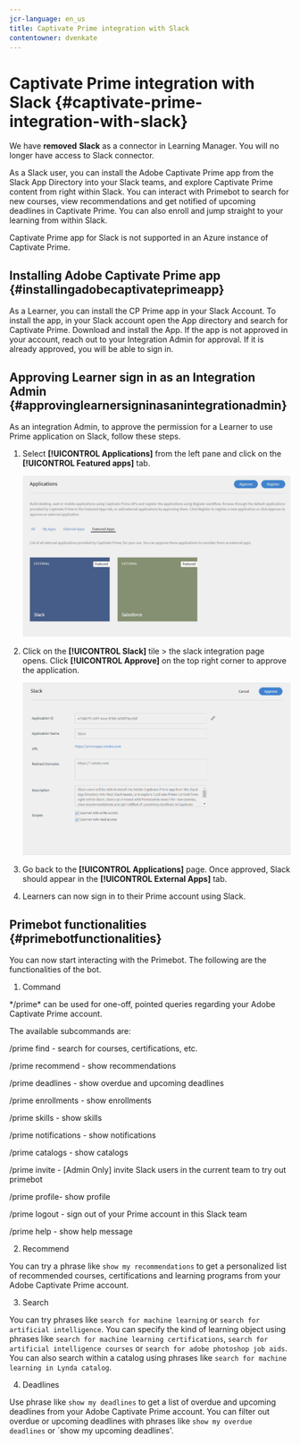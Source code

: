 ```yaml
---
jcr-language: en_us
title: Captivate Prime integration with Slack
contentowner: dvenkate
---
```



# Captivate Prime integration with Slack {#captivate-prime-integration-with-slack}

We have **removed** **Slack** as a connector in Learning Manager. You will no longer have access to Slack connector.

As a Slack user, you can install the Adobe Captivate Prime app from the Slack App Directory into your Slack teams, and explore Captivate Prime content from right within Slack. You can interact with Primebot to search for new courses, view recommendations and get notified of upcoming deadlines in Captivate Prime. You can also enroll and jump straight to your learning from within Slack.&nbsp;

Captivate Prime app for Slack is not supported in an Azure instance of Captivate Prime.

## Installing Adobe Captivate Prime app {#installingadobecaptivateprimeapp}

As a Learner, you can install the CP Prime app in your Slack Account. To install the app, in your Slack account open the App directory and search for Captivate Prime. Download and install the App.&nbsp;If the app is not approved in your account, reach out to your Integration Admin for approval. If it is already approved, you will be able to sign in.

## Approving Learner sign in as an Integration Admin {#approvinglearnersigninasanintegrationadmin}

As an integration Admin, to approve the permission for a Learner to use Prime application on Slack, follow these steps.

1. Select **[!UICONTROL Applications]** from the left pane and click on the **[!UICONTROL Featured apps]** tab.

   ![](assets/featuredapps.jpg)

1. Click on the **[!UICONTROL Slack]** tile > the slack integration page opens. Click **[!UICONTROL Approve]**&nbsp;on the top right corner to approve the application.

   ![](assets/approval.png)

1. Go back to the **[!UICONTROL Applications]** page. Once approved, Slack should appear in the **[!UICONTROL External Apps]** tab.
1. Learners can now sign in to their Prime account using Slack.

## Primebot functionalities {#primebotfunctionalities}

You can now start interacting with the Primebot. The following are the functionalities of the bot.

1. Command

&#42;/prime&#42; can be used for one-off, pointed queries regarding your Adobe Captivate Prime account.

The available subcommands are:

/prime find <query> - search for courses, certifications, etc.

/prime recommend - show recommendations

/prime deadlines - show overdue and upcoming deadlines

/prime enrollments - show enrollments

/prime skills - show skills

/prime notifications - show notifications

/prime catalogs - show catalogs

/prime invite - [Admin Only] invite Slack users in the current team to try out primebot

/prime profile- show profile

/prime logout - sign out of your Prime account in this Slack team

/prime help - show help message

2. Recommend

You can try a phrase like `show my recommendations` to get a personalized list of recommended courses, certifications and learning programs from your Adobe Captivate Prime account.

3. Search

You can try phrases like `search for machine learning` or `search for artificial intelligence`. You can specify the kind of learning object using phrases like `search for machine learning certifications`, `search for artificial intelligence courses` or `search for adobe photoshop job aids`. You can also search within a catalog using phrases like `search for machine learning in Lynda catalog`.

4. Deadlines

Use&nbsp;phrase like `show my deadlines` to get a list of overdue and upcoming deadlines from your Adobe Captivate Prime account. You can filter out overdue or upcoming deadlines with phrases like `show my overdue deadlines` or `show my upcoming deadlines'.
